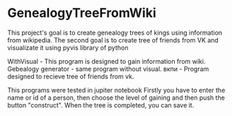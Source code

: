 # GenealogyTreeFromWiki
This project's goal is to create genealogy trees of kings using information from wikipedia.
The second goal is to create tree of friends from VK and visualizate it using pyvis library of python

WithVisual - This program is designed to gain information from wiki. Gebealogy generator - same program without visual.
вкпи - Program designed to recieve tree of friends from vk.

This programs were tested in jupiter notebook
Firstly you have to enter the name or id of a person, then choose the level of gaining and then push the button "construct". When the tree is completed, you can save it.
